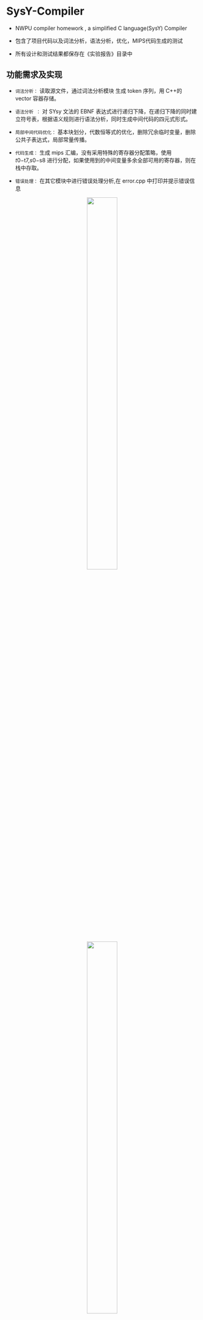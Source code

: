 # SysY-Compiler
- NWPU compiler homework , a simplified C language(SysY) Compiler 

- 包含了项目代码以及词法分析，语法分析，优化，MIPS代码生成的测试

- 所有设计和测试结果都保存在《实验报告》目录中

## 功能需求及实现

- `词法分析：` 读取源文件，通过词法分析模块 生成 token 序列，用 C++的 vector 容器存储。 

- `语法分析 ：` 对 SYsy 文法的 EBNF 表达式进行递归下降，在递归下降的同时建 立符号表，根据语义规则进行语法分析，同时生成中间代码的四元式形式。 

- `局部中间代码优化：` 基本块划分，代数恒等式的优化，删除冗余临时变量，删除公共子表达式，局部常量传播。 

- `代码生成：` 生成 mips 汇编，没有采用特殊的寄存器分配策略，使用 $t0-$t7,$s0-$s8 进行分配，如果使用到的中间变量多余全部可用的寄存器，则在栈中存取。 

- `错误处理：` 在其它模块中进行错误处理分析,在 error.cpp 中打印并提示错误信息

<div align=center>
<image src="fig/1.jpg"  width="40%" height="50%">
</div>
  
  
<div align=center>
<image src="fig/2.jpg"  width="40%" height="50%">
</div>

## 运行时栈设计
<center>
  
| 运行时栈 | 
| ------ | 
| 参数 | 
| 返回地址 | 
| 保存的 fp 旧值 | 
| 被调用函数的运行时栈 临时变量和数据 | 
| .text | 
| .data | 
  
</center>
  
## 在Mars中的部分测试结果
  
<div align=center>
<image src="fig/3.jpg"  width="40%" height="50%">
</div>
